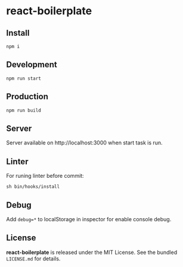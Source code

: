 # react-boilerplate

## Install
```
npm i
```

## Development
```
npm run start
```

## Production
```
npm run build
```

## Server
Server available on http://localhost:3000 when start task is run.

## Linter
For runing linter before commit:
```
sh bin/hooks/install
```

## Debug
Add `debug=*` to localStorage in inspector for enable console debug.

## License
**react-boilerplate** is released under the MIT License. See the bundled `LICENSE.md` for details.
